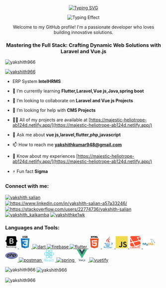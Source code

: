<center><a align="center" href="https://git.io/typing-svg"><img src="https://readme-typing-svg.herokuapp.com?font=Fira+Code&pause=1000&background=4BFF7F00&random=false&width=435&lines=Hi+%F0%9F%91%8B%2C+I'm+Yakshith" alt="Typing SVG" /></a></center>

<p align="center">
  <img src="https://media1.tenor.com/m/KbXIBwtIzoYAAAAC/piano-bruce-almighty.gif" alt="Typing Effect">
</p>

<p align="center">
  Welcome to my GitHub profile! I'm a passionate developer who loves building innovative solutions.
</p>
<h3 align="center">Mastering the Full Stack: Crafting Dynamic Web Solutions with Laravel and Vue.js</h3>

<p align="left"> <img src="https://komarev.com/ghpvc/?username=yakshith966&label=Profile%20views&color=0e75b6&style=flat" alt="yakshith966" /> </p>

<p align="left"> <a href="https://github.com/ryo-ma/github-profile-trophy"><img src="https://github-profile-trophy.vercel.app/?username=yakshith966" alt="yakshith966" /></a> </p>

- ERP System **IntelHRMS**

- 🌱 I’m currently learning **Flutter,Laravel,Vue js,Java,spring boot**

- 👯 I’m looking to collaborate on **Laravel and Vue js Projects**

- 🤝 I’m looking for help with **CMS Projects**

- 👨‍💻 All of my projects are available at [https://majestic-heliotrope-ab124d.netlify.app/](https://majestic-heliotrope-ab124d.netlify.app/)

- 💬 Ask me about **vue js,laravel,flutter,php,javascript**

- 📫 How to reach me **yakshithkumar948@gmail.com**

- 📄 Know about my experiences [https://majestic-heliotrope-ab124d.netlify.app/](https://majestic-heliotrope-ab124d.netlify.app/)

- ⚡ Fun fact **Sigma**

<h3 align="left">Connect with me:</h3>
<p align="left">
<a href="https://dev.to/yakshith salian" target="blank"><img align="center" src="https://raw.githubusercontent.com/rahuldkjain/github-profile-readme-generator/master/src/images/icons/Social/devto.svg" alt="yakshith salian" height="30" width="40" /></a>
<a href="https://linkedin.com/in/https://www.linkedin.com/in/yakshith-salian-a57a33246/" target="blank"><img align="center" src="https://raw.githubusercontent.com/rahuldkjain/github-profile-readme-generator/master/src/images/icons/Social/linked-in-alt.svg" alt="https://www.linkedin.com/in/yakshith-salian-a57a33246/" height="30" width="40" /></a>
<a href="https://stackoverflow.com/users/https://stackoverflow.com/users/22774736/yakshith-salian" target="blank"><img align="center" src="https://raw.githubusercontent.com/rahuldkjain/github-profile-readme-generator/master/src/images/icons/Social/stack-overflow.svg" alt="https://stackoverflow.com/users/22774736/yakshith-salian" height="30" width="40" /></a>
<a href="https://instagram.com/yakshith_kaikamba" target="blank"><img align="center" src="https://raw.githubusercontent.com/rahuldkjain/github-profile-readme-generator/master/src/images/icons/Social/instagram.svg" alt="yakshith_kaikamba" height="30" width="40" /></a>
<a href="https://auth.geeksforgeeks.org/user/yakshithke1wk" target="blank"><img align="center" src="https://raw.githubusercontent.com/rahuldkjain/github-profile-readme-generator/master/src/images/icons/Social/geeks-for-geeks.svg" alt="yakshithke1wk" height="30" width="40" /></a>
</p>

<h3 align="left">Languages and Tools:</h3>
<p align="left"> <a href="https://getbootstrap.com" target="_blank" rel="noreferrer"> <img src="https://raw.githubusercontent.com/devicons/devicon/master/icons/bootstrap/bootstrap-plain-wordmark.svg" alt="bootstrap" width="40" height="40"/> </a> <a href="https://www.w3schools.com/css/" target="_blank" rel="noreferrer"> <img src="https://raw.githubusercontent.com/devicons/devicon/master/icons/css3/css3-original-wordmark.svg" alt="css3" width="40" height="40"/> </a> <a href="https://dart.dev" target="_blank" rel="noreferrer"> <img src="https://www.vectorlogo.zone/logos/dartlang/dartlang-icon.svg" alt="dart" width="40" height="40"/> </a> <a href="https://firebase.google.com/" target="_blank" rel="noreferrer"> <img src="https://www.vectorlogo.zone/logos/firebase/firebase-icon.svg" alt="firebase" width="40" height="40"/> </a> <a href="https://flutter.dev" target="_blank" rel="noreferrer"> <img src="https://www.vectorlogo.zone/logos/flutterio/flutterio-icon.svg" alt="flutter" width="40" height="40"/> </a> <a href="https://www.w3.org/html/" target="_blank" rel="noreferrer"> <img src="https://raw.githubusercontent.com/devicons/devicon/master/icons/html5/html5-original-wordmark.svg" alt="html5" width="40" height="40"/> </a> <a href="https://www.java.com" target="_blank" rel="noreferrer"> <img src="https://raw.githubusercontent.com/devicons/devicon/master/icons/java/java-original.svg" alt="java" width="40" height="40"/> </a> <a href="https://developer.mozilla.org/en-US/docs/Web/JavaScript" target="_blank" rel="noreferrer"> <img src="https://raw.githubusercontent.com/devicons/devicon/master/icons/javascript/javascript-original.svg" alt="javascript" width="40" height="40"/> </a> <a href="https://laravel.com/" target="_blank" rel="noreferrer"> <img src="https://raw.githubusercontent.com/devicons/devicon/master/icons/laravel/laravel-plain-wordmark.svg" alt="laravel" width="40" height="40"/> </a> <a href="https://www.mysql.com/" target="_blank" rel="noreferrer"> <img src="https://raw.githubusercontent.com/devicons/devicon/master/icons/mysql/mysql-original-wordmark.svg" alt="mysql" width="40" height="40"/> </a> <a href="https://www.php.net" target="_blank" rel="noreferrer"> <img src="https://raw.githubusercontent.com/devicons/devicon/master/icons/php/php-original.svg" alt="php" width="40" height="40"/> </a> <a href="https://postman.com" target="_blank" rel="noreferrer"> <img src="https://www.vectorlogo.zone/logos/getpostman/getpostman-icon.svg" alt="postman" width="40" height="40"/> </a> <a href="https://reactjs.org/" target="_blank" rel="noreferrer"> <img src="https://raw.githubusercontent.com/devicons/devicon/master/icons/react/react-original-wordmark.svg" alt="react" width="40" height="40"/> </a> <a href="https://spring.io/" target="_blank" rel="noreferrer"> <img src="https://www.vectorlogo.zone/logos/springio/springio-icon.svg" alt="spring" width="40" height="40"/> </a> <a href="https://vuejs.org/" target="_blank" rel="noreferrer"> <img src="https://raw.githubusercontent.com/devicons/devicon/master/icons/vuejs/vuejs-original-wordmark.svg" alt="vuejs" width="40" height="40"/> </a> <a href="https://vuetifyjs.com/en/" target="_blank" rel="noreferrer"> <img src="https://bestofjs.org/logos/vuetify.svg" alt="vuetify" width="40" height="40"/> </a> </p>

<p><img align="left" src="https://github-readme-stats.vercel.app/api/top-langs?username=yakshith966&show_icons=true&locale=en&layout=compact" alt="yakshith966" /></p>

<p>&nbsp;<img align="center" src="https://github-readme-stats.vercel.app/api?username=yakshith966&show_icons=true&locale=en" alt="yakshith966" /></p>

<p><img align="center" src="https://github-readme-streak-stats.herokuapp.com/?user=yakshith966&" alt="yakshith966" /></p>
